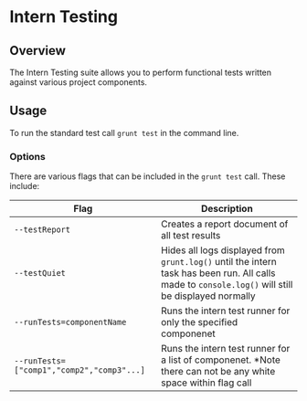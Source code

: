 # Intern Testing

## Overview
The Intern Testing suite allows you to perform functional tests written against various project components.


## Usage
To run the standard test call `grunt test` in the command line.

### Options
There are various flags that can be included in the `grunt test` call. These include:

Flag | Description
--- | ---
`--testReport` | Creates a report document of all test results
`--testQuiet` | Hides all logs displayed from `grunt.log()` until the intern task has been run. All calls made to `console.log()` will still be displayed normally
`--runTests=componentName` | Runs the intern test runner for only the specified componenet
`--runTests=["comp1","comp2","comp3"...]` | Runs the intern test runner for a list of componenet. *Note there can not be any white space within flag call

